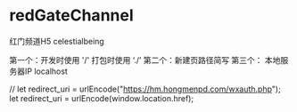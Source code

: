 # redGateChannel
红门频道H5 celestialbeing


第一个：开发时使用 '/'       打包时使用 ‘./’
第二个：新建页路径简写
第三个： 本地服务器IP localhost

 // let redirect_uri = urlEncode("https://hm.hongmenpd.com/wxauth.php");
      let redirect_uri = urlEncode(window.location.href);


